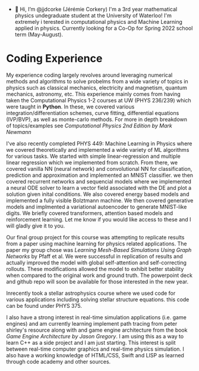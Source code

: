 - 👋 Hi, I’m @jjdcorke (Jérémie Corkery)
I'm a 3rd year mathematical physics undegraduate student at the University of Waterloo! I'm extremely i terested in computational physics and Machine Learning applied in physics. Currently looking for a Co-Op for Spring 2022 school term (May-August). 

Coding Experience
=================

My experience coding largely revolves around leveraging numerical methods and algorithms to solve probelms from a wide variety of topics in physics such as classical mechanics, electricity and magnetism, quantum mechanics, astronomy, etc. This experience mainly comes from having taken the Computational Physics 1-2 courses at UW (PHYS 236/239) which were taught in **Python**. In these, we covered various integration/differentiation schemes, curve fitting, differential equations (IVP/BVP), as well as monte-carlo methods. For more in depth breakdown of topics/examples see *Computational Physics 2nd Edition by Mark Newmann* 

I've also recently completed PHYS 449: Machine Learning in Physics where we covered theoretically and implemented a wide variety of ML algorithms for various tasks. We started with simple linear-regression and multiple linear regression which we implemented from scratch. From there, we covered vanilla NN (neural network) and convolutional NN for classification, prediction and approximation and implemented an MNIST classifier. we then covered recurrent networks and sequencial models where we implemented a neural ODE solver to learn a vector field associated with the DE and plot a solution given inital conditions. We also covered energy based models and implemented a fully visible Bolztmann machine. We then covered generative models and implmented a variational autoencoder to generate MNIST-like digits. We briefly covered transformers, attention based models and reinforcement learning. Let me know if you would like access to these and I will gladly give it to you.

Our final group project for this course was attempting to replicate results from a paper using machine learning for physics related applications. The paper my group chose was *Learning Mesh-Based Simulations Using Graph Networks* by Pfaff et al. We were successful in replication of results and actually improved the model with global self-attention and self-correcting rollouts. These modifications allowed the model to exhibit better stability when compared to the original work and ground truth. The powerpoint deck and github repo will soon be available for those interested in the new year.

Inrecently took a stellar astrophysics course where we used code for various applications including solving stellar structure equations. this code can be found under PHYS 375. 

I also have a strong interest in real-time simulation applications (i.e. game engines) and am currently learning implement path tracing from peter shirley's resource along with and game engine architecture from the book *Game Engine Architecture by Jason Gregory*. I am using this as a way to learn C++ as a side project and I am just starting. This interest is split between real-time computer graphics and real-time physics simulation. I also have a working knowledge of HTML/CSS, Swift and LISP as learned through code academy and other sources. 
